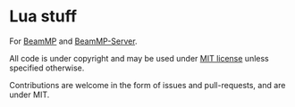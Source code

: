# Lua stuff

For [BeamMP](https://github.com/BeamMP/BeamMP) and [BeamMP-Server](https://github.com/BeamMP/BeamMP-Server).

All code is under copyright and may be used under [MIT license](./LICENSE) unless specified otherwise.

Contributions are welcome in the form of issues and pull-requests, and are under MIT.
